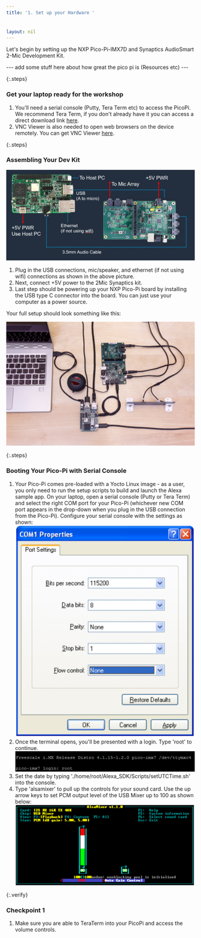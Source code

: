```yaml
---
title: '1. Set up your Hardware '


layout: nil
---
```



Let's begin by setting up the NXP Pico-Pi-IMX7D and Synaptics AudioSmart 2-Mic Development Kit. 

--- add some stuff here about how great the pico pi is (Resources etc) ---

{:.steps}
### Get your laptop ready for the workshop

1. You'll need a serial console (Putty, Tera Term etc) to access the PicoPi.  We recommend Tera Term, if you don't already have it you can access a direct download link [here](https://osdn.net/dl/ttssh2/teraterm-4.97.exe).  
2. VNC Viewer is also needed to open web browsers on the device remotely.  You can get VNC Viewer [here](https://www.realvnc.com/en/connect/download/viewer/).


{:.steps}
### Assembling Your Dev Kit

![BlockDiagram](/assets/SetupBlock.PNG)

1. Plug in the USB connections, mic/speaker, and ethernet (if not using wifi) connections as shown in the above picture.  
2. Next, connect +5V power to the 2Mic Synaptics kit.
3. Last step should be powering up your NXP Pico-Pi board by installing the USB type C connector into the board.  You can just use your computer as a power source. 

Your full setup should look something like this:

![FullSetup](/assets/FullSetup.jpg)


{:.steps}
### Booting Your Pico-Pi with Serial Console

1. Your Pico-Pi comes pre-loaded with a Yocto Linux image - as a user, you only need to run the setup scripts to build and launch the Alexa sample app.  On your laptop, open a serial console (Putty or Tera Term) and select the right COM port for your Pico-Pi (whichever new COM port appears in the drop-down when you plug in the USB connection from the Pico-Pi).  Configure your serial console with the settings as shown:
![ConsoleConfig](/assets/ConsoleConfig.PNG)
2. Once the terminal opens, you'll be presented with a login.  Type 'root' to continue.
![Root](/assets/Root.PNG)
3. Set the date by typing './home/root/Alexa_SDK/Scripts/setUTCTime.sh' into the console.
4. Type 'alsamixer' to pull up the controls for your sound card.  Use the up arrow keys to set PCM output level of the USB Mixer up to 100 as shown below:
![AlsaMixer](/assets/AlsaMixer.PNG)


{:.verify}
### Checkpoint 1
1. Make sure you are able to TeraTerm into your PicoPi and access the volume controls.

